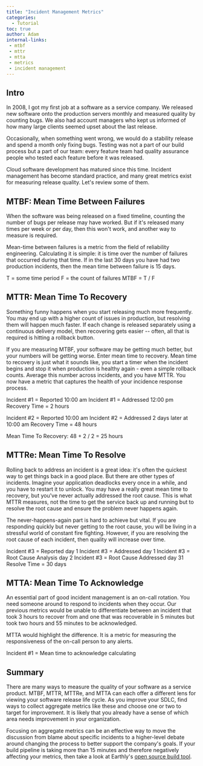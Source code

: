 ```yaml
---
title: "Incident Management Metrics"
categories:
  - Tutorial
toc: true
author: Adam
internal-links:
 - mtbf
 - mttr
 - mtta
 - metrics
 - incident management
---
```

## Intro
In 2008, I got my first job at a software as a service company. We released new software onto the production servers monthly and measured quality by counting bugs. We also had account managers who kept us informed of how many large clients seemed upset about the last release.  

Occasionally, when something went wrong, we would do a stability release and spend a month only fixing bugs.  Testing was not a part of our build process but a part of our team: every feature team had quality assurance people who tested each feature before it was released.

Cloud software development has matured since this time. Incident management has become standard practice, and many great metrics exist for measuring release quality.  Let's review some of them.

## MTBF: Mean Time Between Failures
When the software was being released on a fixed timeline, counting the number of bugs per release may have worked. But if it's released many times per week or per day, then this won't work, and another way to measure is required.

Mean-time between failures is a metric from the field of reliability engineering.  Calculating it is simple: it is time over the number of failures that occurred during that time. If in the last 30 days you have had two production incidents, then the mean time between failure is 15 days.

T = some time period 
F = the count of failures 
MTBF = T / F

## MTTR: Mean Time To Recovery
Something funny happens when you start releasing much more frequently. You may end up with a higher count of issues in production, but resolving them will happen much faster. If each change is released separately using a continuous delivery model, then recovering gets easier -- often, all that is required is hitting a rollback button. 

If you are measuring MTBF, your software may be getting much better, but your numbers will be getting worse. Enter mean time to recovery. Mean time to recovery is just what it sounds like, you start a timer when the incident begins and stop it when production is healthy again - even a simple rollback counts. Average this number across incidents, and you have MTTR. You now have a metric that captures the health of your incidence response process. 

Incident #1 = Reported 10:00 am
Incident #1 = Addressed 12:00 pm
Recovery Time = 2 hours

Incident #2 = Reported 10:00 am 
Incident #2 = Addressed  2 days later at 10:00 am 
Recovery Time = 48 hours

Mean Time To Recovery:
48 + 2 / 2 = 25 hours


## MTTRe: Mean Time To Resolve
Rolling back to address an incident is a great idea: it's often the quickest way to get things back in a good place.  But there are other types of incidents. Imagine your application deadlocks every once in a while, and you have to restart it to unlock. You may have a really great mean time to recovery, but you've never actually addressed the root cause. This is what MTTR measures, not the time to get the service back up and running but to resolve the root cause and ensure the problem never happens again.  

The never-happens-again part is hard to achieve but vital. If you are responding quickly but never getting to the root cause, you will be living in a stressful world of constant fire fighting. However, if you are resolving the root cause of each incident, then quality will increase over time.

Incident #3 = Reported day 1
Incident #3 = Addressed day 1
Incident #3 = Root Cause Analysis day 2
Incident #3 = Root Cause Addressed day 31
Resolve Time = 30 days

## MTTA: Mean Time To Acknowledge
An essential part of good incident management is an on-call rotation. You need someone around to respond to incidents when they occur.  Our previous metrics would be unable to differentiate between an incident that took 3 hours to recover from and one that was recoverable in 5 minutes but took two hours and 55 minutes to be acknowledged.  

MTTA would highlight the difference.  It is a metric for measuring the responsiveness of the on-call person to any alerts.

Incident #1 = 
Mean time to acknowledge
calculating

## Summary
There are many ways to measure the quality of your software as a service product. MTBF, MTTR, MTTRe, and MTTA can each offer a different lens for viewing your software release life cycle. As you improve your SDLC, find ways to collect aggregate metrics like these and choose one or two to target for improvement. It is likely that you already have a sense of which area needs improvement in your organization.

Focusing on aggregate metrics can be an effective way to move the discussion from blame about specific incidents to a higher-level debate around changing the process to better support the company's goals. If your build pipeline is taking more than 15 minutes and therefore negatively affecting your metrics, then take a look at Earthly's [open source build tool](http://earthly.dev/).
